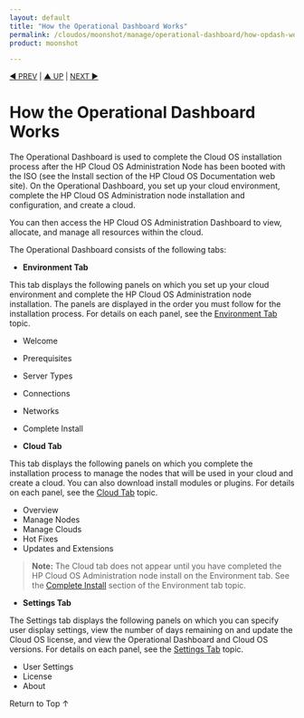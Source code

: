 ```yaml
---
layout: default
title: "How the Operational Dashboard Works"
permalink: /cloudos/moonshot/manage/operational-dashboard/how-opdash-works/
product: moonshot

---
```



<script> 

function PageRefresh { 
onLoad="window.refresh"
}

PageRefresh();

</script>


<p style="font-size: small;"> <a href="/cloudos/moonshot/manage/operational-dashboard/">&#9664; PREV</a> | <a href="/cloudos/moonshot/">&#9650; UP</a> | <a href="/cloudos/moonshot/manage/operational-dashboard/environment-tab/">NEXT &#9654;</a> </p>

# How the Operational Dashboard Works

The Operational Dashboard is used to complete the Cloud OS installation process after the HP Cloud OS Administration Node has been booted with the ISO (see the Install section of the HP Cloud OS Documentation web site). On the Operational Dashboard, you set up your cloud environment, complete the HP Cloud OS Administration node installation and configuration, and create a cloud.

You can then access the HP Cloud OS Administration Dashboard to view, allocate, and manage all resources within the cloud.

The Operational Dashboard consists of the following tabs:

* **Environment Tab**

 This tab displays the following panels on which you set up your cloud environment and complete the HP Cloud OS Administration node installation. The panels are displayed in the order you must follow for the installation process. For details on each panel, see the [Environment Tab](/cloudos/moonshot/manage/operational-dashboard/environment-tab) topic.

 * Welcome
 * Prerequisites
 * Server Types
 * Connections
 * Networks
 * Complete Install
 
* **Cloud Tab**

 This tab displays the following panels on which you complete the installation process to manage the nodes that will be used in your cloud and create a cloud. You can also download install modules or plugins. For details on each panel, see the [Cloud Tab](/cloudos/moonshot/manage/operational-dashboard/cloud-tab) topic.

 * Overview
 * Manage Nodes
 * Manage Clouds
 * Hot Fixes
 * Updates and Extensions

> **Note:** The Cloud tab does not appear until you have completed the HP Cloud OS Administration node install on the Environment tab. See the [Complete Install](/cloudos/moonshot/manage/operational-dashboard/environment-tab#complete-install) section of the Environment tab topic.

* **Settings Tab**

 The Settings tab displays the following panels on which you can specify user display settings, view the number of days remaining on and update the Cloud OS license, and view the Operational Dashboard and Cloud OS versions. For details on each panel, see the [Settings Tab](/cloudos/moonshot/manage/operational-dashboard/settings-tab) topic.

 * User Settings
 * License
 * About

 <a href="#top" style="padding:14px 0px 14px 0px; text-decoration: none;"> Return to Top &#8593; </a>

